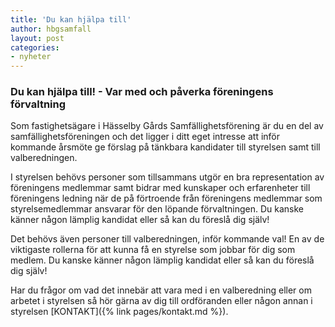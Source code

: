 ```yaml
---
title: 'Du kan hjälpa till'
author: hbgsamfall
layout: post
categories:
- nyheter
---
```

### Du kan hjälpa till! - Var med och påverka föreningens förvaltning
Som fastighetsägare i Hässelby Gårds Samfällighetsförening är du en del av samfällighetsföreningen och det ligger i ditt eget intresse att inför kommande årsmöte ge förslag på tänkbara kandidater till styrelsen samt till valberedningen.
 
I styrelsen behövs personer som tillsammans utgör en bra representation av föreningens medlemmar samt bidrar med kunskaper och erfarenheter till föreningens ledning när de på förtroende från föreningens medlemmar som styrelsemedlemmar ansvarar för den löpande förvaltningen. Du kanske känner någon lämplig kandidat eller så kan du föreslå dig själv!
 
Det behövs även personer till valberedningen, inför kommande val! En av de viktigaste rollerna för att kunna få en styrelse som jobbar för dig som medlem. Du kanske känner någon lämplig kandidat eller så kan du föreslå dig själv!

Har du frågor om vad det innebär att vara med i en valberedning eller om arbetet i styrelsen så hör gärna av dig till ordföranden eller någon annan i styrelsen [KONTAKT]({% link pages/kontakt.md %}).
